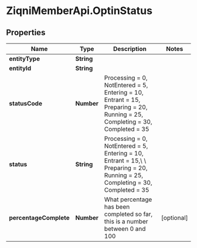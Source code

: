 # ZiqniMemberApi.OptinStatus

## Properties

Name | Type | Description | Notes
------------ | ------------- | ------------- | -------------
**entityType** | **String** |  | 
**entityId** | **String** |  | 
**statusCode** | **Number** | Processing &#x3D; 0, NotEntered &#x3D; 5, Entering &#x3D; 10, Entrant &#x3D; 15, Preparing &#x3D; 20, Running &#x3D; 25, Completing &#x3D; 30, Completed &#x3D; 35 | 
**status** | **String** | Processing &#x3D; 0, NotEntered &#x3D; 5, Entering &#x3D; 10, Entrant &#x3D; 15,\\             \\ Preparing &#x3D; 20, Running &#x3D; 25, Completing &#x3D; 30, Completed &#x3D; 35 | 
**percentageComplete** | **Number** | What percentage has been completed so far, this is a number between 0 and 100 | [optional] 


